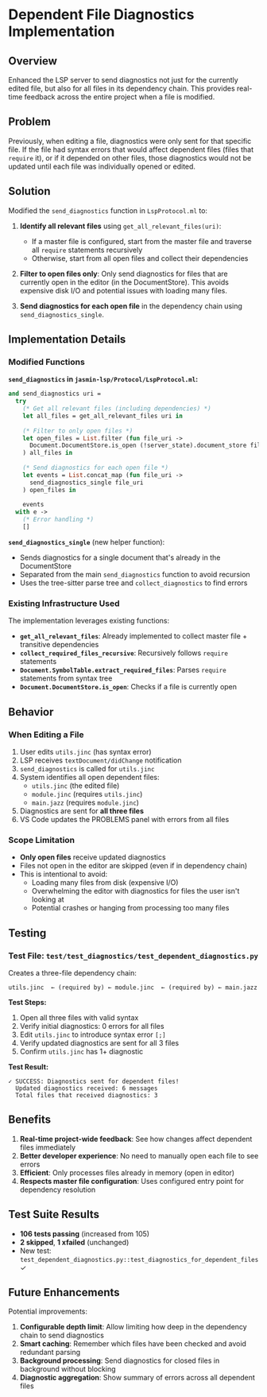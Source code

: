 # Dependent File Diagnostics Implementation

## Overview

Enhanced the LSP server to send diagnostics not just for the currently edited file, but also for all files in its dependency chain. This provides real-time feedback across the entire project when a file is modified.

## Problem

Previously, when editing a file, diagnostics were only sent for that specific file. If the file had syntax errors that would affect dependent files (files that `require` it), or if it depended on other files, those diagnostics would not be updated until each file was individually opened or edited.

## Solution

Modified the `send_diagnostics` function in `LspProtocol.ml` to:

1. **Identify all relevant files** using `get_all_relevant_files(uri)`:
   - If a master file is configured, start from the master file and traverse all `require` statements recursively
   - Otherwise, start from all open files and collect their dependencies
   
2. **Filter to open files only**: Only send diagnostics for files that are currently open in the editor (in the DocumentStore). This avoids expensive disk I/O and potential issues with loading many files.

3. **Send diagnostics for each open file** in the dependency chain using `send_diagnostics_single`.

## Implementation Details

### Modified Functions

**`send_diagnostics` in `jasmin-lsp/Protocol/LspProtocol.ml`:**
```ocaml
and send_diagnostics uri =
  try
    (* Get all relevant files (including dependencies) *)
    let all_files = get_all_relevant_files uri in
    
    (* Filter to only open files *)
    let open_files = List.filter (fun file_uri ->
      Document.DocumentStore.is_open (!server_state).document_store file_uri
    ) all_files in
    
    (* Send diagnostics for each open file *)
    let events = List.concat_map (fun file_uri ->
      send_diagnostics_single file_uri
    ) open_files in
    
    events
  with e ->
    (* Error handling *)
    []
```

**`send_diagnostics_single`** (new helper function):
- Sends diagnostics for a single document that's already in the DocumentStore
- Separated from the main `send_diagnostics` function to avoid recursion
- Uses the tree-sitter parse tree and `collect_diagnostics` to find errors

### Existing Infrastructure Used

The implementation leverages existing functions:

- **`get_all_relevant_files`**: Already implemented to collect master file + transitive dependencies
- **`collect_required_files_recursive`**: Recursively follows `require` statements
- **`Document.SymbolTable.extract_required_files`**: Parses `require` statements from syntax tree
- **`Document.DocumentStore.is_open`**: Checks if a file is currently open

## Behavior

### When Editing a File

1. User edits `utils.jinc` (has syntax error)
2. LSP receives `textDocument/didChange` notification
3. `send_diagnostics` is called for `utils.jinc`
4. System identifies all open dependent files:
   - `utils.jinc` (the edited file)
   - `module.jinc` (requires `utils.jinc`)
   - `main.jazz` (requires `module.jinc`)
5. Diagnostics are sent for **all three files**
6. VS Code updates the PROBLEMS panel with errors from all files

### Scope Limitation

- **Only open files** receive updated diagnostics
- Files not open in the editor are skipped (even if in dependency chain)
- This is intentional to avoid:
  - Loading many files from disk (expensive I/O)
  - Overwhelming the editor with diagnostics for files the user isn't looking at
  - Potential crashes or hanging from processing too many files

## Testing

### Test File: `test/test_diagnostics/test_dependent_diagnostics.py`

Creates a three-file dependency chain:
```
utils.jinc  ← (required by) ← module.jinc  ← (required by) ← main.jazz
```

**Test Steps:**
1. Open all three files with valid syntax
2. Verify initial diagnostics: 0 errors for all files
3. Edit `utils.jinc` to introduce syntax error `[;]`
4. Verify updated diagnostics are sent for all 3 files
5. Confirm `utils.jinc` has 1+ diagnostic

**Test Result:**
```
✓ SUCCESS: Diagnostics sent for dependent files!
  Updated diagnostics received: 6 messages
  Total files that received diagnostics: 3
```

## Benefits

1. **Real-time project-wide feedback**: See how changes affect dependent files immediately
2. **Better developer experience**: No need to manually open each file to see errors
3. **Efficient**: Only processes files already in memory (open in editor)
4. **Respects master file configuration**: Uses configured entry point for dependency resolution

## Test Suite Results

- **106 tests passing** (increased from 105)
- **2 skipped**, **1 xfailed** (unchanged)
- New test: `test_dependent_diagnostics.py::test_diagnostics_for_dependent_files` ✓

## Future Enhancements

Potential improvements:
1. **Configurable depth limit**: Allow limiting how deep in the dependency chain to send diagnostics
2. **Smart caching**: Remember which files have been checked and avoid redundant parsing
3. **Background processing**: Send diagnostics for closed files in background without blocking
4. **Diagnostic aggregation**: Show summary of errors across all dependent files
